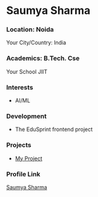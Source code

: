 # Saumya Sharma

### Location: Noida

Your City/Country: India

### Academics: B.Tech. Cse

Your School JIIT

### Interests

- AI/ML

### Development

- The EduSprint frontend project

### Projects

- [My Project]([https://github.com/saumyasharma03](https://github.com/saumyasharma03/EduSprint-project-educational-platform))
### Profile Link

[Saumya Sharma](https://github.com/saumyasharma03)
